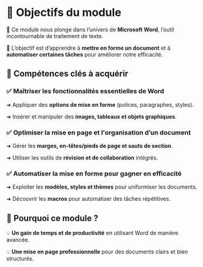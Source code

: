 # **📌 Objectifs du module**

🔹 Ce module nous plonge dans l’univers de **Microsoft Word**, l’outil incontournable de traitement de texte.

🔹 L’objectif est d’apprendre à **mettre en forme un document** et à **automatiser certaines tâches** pour améliorer notre efficacité.



## **🎯 Compétences clés à acquérir**

### ✅ **Maîtriser les fonctionnalités essentielles de Word**

➜ Appliquer des **options de mise en forme** (polices, paragraphes, styles).

➜ Insérer et manipuler des **images, tableaux et objets graphiques**.



### ✅ **Optimiser la mise en page et l'organisation d’un document**

➜ Gérer les **marges, en-têtes/pieds de page et sauts de section**.

➜ Utiliser les outils de **révision et de collaboration** intégrés.



### ✅ **Automatiser la mise en forme pour gagner en efficacité**

➜ Exploiter les **modèles, styles et thèmes** pour uniformiser les documents.

➜ Découvrir les **macros** pour automatiser des tâches répétitives.



## **📌 Pourquoi ce module ?**

💡 **Un gain de temps et de productivité** en utilisant Word de manière avancée.

💡 **Une mise en page professionnelle** pour des documents clairs et bien structurés.
